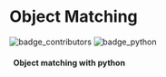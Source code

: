 # Object Matching

![badge_contributors](https://img.shields.io/badge/contributors-1-red.svg)
![badge_python](https://img.shields.io/badge/python-3-yellow.svg)

#### &nbsp; Object matching with python <br/><br/>